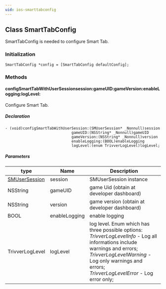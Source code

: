```yaml
---
uid: ios-smarttabconfig
---
```


## Class SmartTabConfig 
SmartTabConfig is needed to configure Smart Tab.

### Initialization

``` objc
SmartTabConfig *config = [SmartTabConfig defaultConfig];
```

### Methods
#### configSmartTabWithUserSessionsession:gameUID:gameVersion:enableLogging:logLevel:
Configure Smart Tab.
##### Declaration

```objc
- (void)configSmartTabWithUserSession:(SMUserSession* _Nonnull)session
                              gameUID:(NSString* _Nonnull)gameUID
                              gameVersion:(NSString* _Nonnull)version
                              enableLogging:(BOOL)enableLogging
                              logLevel:(enum TrivverLogLevel)logLevel;
```
##### Parameters
| type | Name | Description |
|---|---|---|
| <a href="ios-userSession.md">SMUserSession</a> | session | SMUserSession instance |
| NSString | gameUID | game Uid (obtain at developer dashboard) |
| NSString | version | game version (obtain at developer dashboard)|
| BOOL | enableLogging | enable logging|
| TrivverLogLevel | logLevel | log level. Enum which has three possible options:</br> _TrivverLogLevelInfo_ - Log all informations include warnings and errors;</br>_TrivverLogLevelWarning_ - Log only warnings and errors;</br>_TrivverLogLevelError_ - Log error only;|
